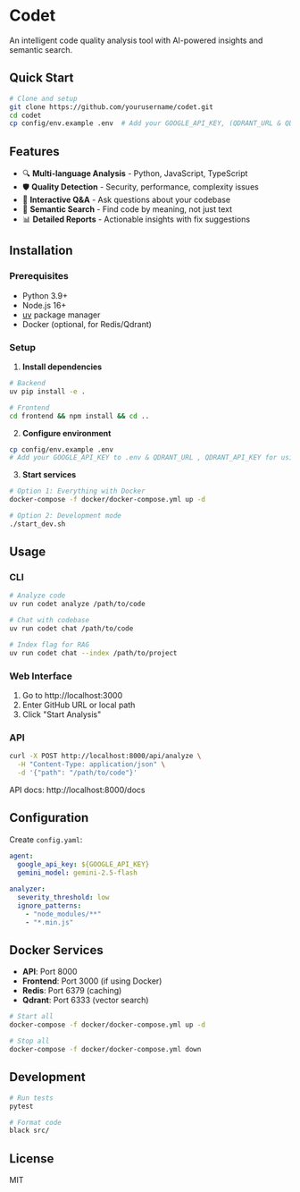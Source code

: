 # Codet

An intelligent code quality analysis tool with AI-powered insights and semantic search.

## Quick Start

```bash
# Clone and setup
git clone https://github.com/yourusername/codet.git
cd codet
cp config/env.example .env  # Add your GOOGLE_API_KEY, (QDRANT_URL & QDRANT_API_KEY if using QDRANT cloud [PREFERRED])
```

## Features

- 🔍 **Multi-language Analysis** - Python, JavaScript, TypeScript
- 🛡️ **Quality Detection** - Security, performance, complexity issues  
- 💬 **Interactive Q&A** - Ask questions about your codebase
- 🔎 **Semantic Search** - Find code by meaning, not just text
- 📊 **Detailed Reports** - Actionable insights with fix suggestions

## Installation

### Prerequisites
- Python 3.9+
- Node.js 16+
- [uv](https://docs.astral.sh/uv/) package manager
- Docker (optional, for Redis/Qdrant)

### Setup

1. **Install dependencies**
```bash
# Backend
uv pip install -e .

# Frontend
cd frontend && npm install && cd ..
```

2. **Configure environment**
```bash
cp config/env.example .env
# Add your GOOGLE_API_KEY to .env & QDRANT_URL , QDRANT_API_KEY for using Qdrant cloud VectorStore
```

3. **Start services**
```bash
# Option 1: Everything with Docker
docker-compose -f docker/docker-compose.yml up -d

# Option 2: Development mode
./start_dev.sh
```

## Usage

### CLI
```bash
# Analyze code
uv run codet analyze /path/to/code

# Chat with codebase
uv run codet chat /path/to/code

# Index flag for RAG
uv run codet chat --index /path/to/project
```

### Web Interface
1. Go to http://localhost:3000
2. Enter GitHub URL or local path
3. Click "Start Analysis"

### API
```bash
curl -X POST http://localhost:8000/api/analyze \
  -H "Content-Type: application/json" \
  -d '{"path": "/path/to/code"}'
```

API docs: http://localhost:8000/docs

## Configuration

Create `config.yaml`:
```yaml
agent:
  google_api_key: ${GOOGLE_API_KEY}
  gemini_model: gemini-2.5-flash
  
analyzer:
  severity_threshold: low
  ignore_patterns:
    - "node_modules/**"
    - "*.min.js"
```

## Docker Services

- **API**: Port 8000
- **Frontend**: Port 3000 (if using Docker)
- **Redis**: Port 6379 (caching)
- **Qdrant**: Port 6333 (vector search)

```bash
# Start all
docker-compose -f docker/docker-compose.yml up -d

# Stop all
docker-compose -f docker/docker-compose.yml down
```

## Development

```bash
# Run tests
pytest

# Format code
black src/
```

## License

MIT